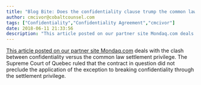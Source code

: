 ```yaml
---
title: "Blog Bite: Does the confidentiality clause trump the common law settlement privilege?"
author: cmcivor@cobaltcounsel.com
tags: ["Confidentiality","Confidentiality Agreement","cmcivor"]
date: 2018-06-11 21:33:56
description: "This article posted on our partner site Mondaq.com deals with the clash between confidentiality versus the common law settlement privilege. The Supreme Court of Quebec ruled that the contract in que..."
---
```


[This article posted on our partner site Mondaq.com](http://www.mondaq.com/canada/x/316494/trials+appeals+compensation/Supreme+Court+Reaffirms+Importance+of+Protecting+Confidentiality+of+Settlement+Negotiations) deals with the clash between confidentiality versus the common law settlement privilege. The Supreme Court of Quebec ruled that the contract in question did not preclude the application of the exception to breaking confidentiality through the settlement privilege.